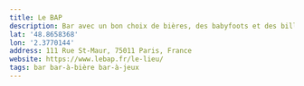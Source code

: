 ```yaml
---
title: Le BAP
description: Bar avec un bon choix de bières, des babyfoots et des billards ! À se souvenir pour voir un match sur grand écran.
lat: '48.8658368'
lon: '2.3770144'
address: 111 Rue St-Maur, 75011 Paris, France
website: https://www.lebap.fr/le-lieu/
tags: bar bar-à-bière bar-à-jeux
---
```

